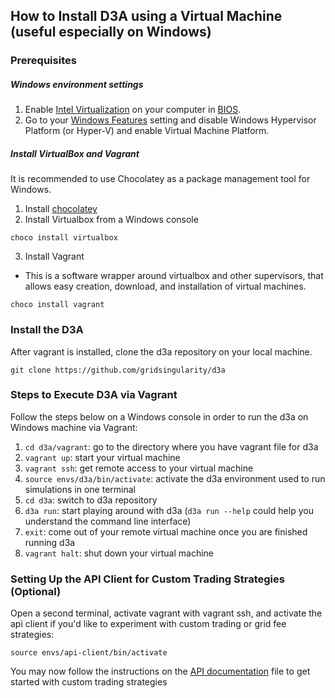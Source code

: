## How to Install D3A using a Virtual Machine (useful especially on Windows)

### Prerequisites

#####  Windows environment settings
1. Enable [Intel Virtualization](https://stackoverflow.com/a/34305608/13507565) on your computer in [BIOS](https://2nwiki.2n.cz/pages/viewpage.action?pageId=75202968).
2. Go to your [Windows Features](https://www.windowscentral.com/how-manage-optional-features-windows-10) setting and disable Windows Hypervisor Platform (or Hyper-V) and enable Virtual Machine Platform.


##### Install VirtualBox and Vagrant
It is recommended to use Chocolatey as a package management tool for Windows.

1. Install [chocolatey](https://chocolatey.org/) 
2. Install Virtualbox from a Windows console
```
choco install virtualbox
```
3. Install Vagrant
- This is a software wrapper around virtualbox and other supervisors, that allows easy creation, download, and installation of virtual machines.
```
choco install vagrant
```

### Install the D3A
After vagrant is installed, clone the d3a repository on your local machine.

```
git clone https://github.com/gridsingularity/d3a
```

### Steps to Execute D3A via Vagrant
Follow the steps below on a Windows console in order to run the d3a on Windows machine via Vagrant:
1.	```cd d3a/vagrant```: go to the directory where you have vagrant file for d3a
2.	```vagrant up```: start your virtual machine
3.	```vagrant ssh```: get remote access to your virtual machine
4.	```source envs/d3a/bin/activate```: activate the d3a environment used to run simulations in one terminal
5.	```cd d3a```: switch to d3a repository
6.	```d3a run```: start playing around with d3a (```d3a run --help``` could help you understand the command line interface)
7.	```exit```: come out of your remote virtual machine once you are finished running d3a
8.	```vagrant halt```: shut down your virtual machine



### Setting Up the API Client for Custom Trading Strategies (Optional)

Open a second terminal, activate vagrant with vagrant ssh, and activate the api client if you'd like to experiment with custom trading or grid fee strategies:

```
source envs/api-client/bin/activate
```

You may now follow the instructions on the [API documentation](api.md) file to get started with custom trading strategies
